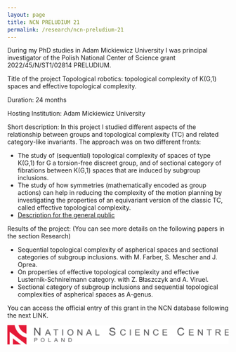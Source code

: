 ```yaml
---
layout: page
title: NCN PRELUDIUM 21
permalink: /research/ncn-preludium-21
---
```




During my PhD studies in Adam Mickiewicz University I was principal investigator of the Polish National Center of Science grant 2022/45/N/ST1/02814 PRELUDIUM. 

Title of the project
Topological robotics: topological complexity of K(G,1) spaces and effective topological complexity.

Duration:
24 months

Hosting Institution:
Adam Mickiewicz University

Short description:
In this project I studied different aspects of the relationship between groups and topological complexity (TC) and related category-like invariants. The approach was on two different fronts:

<ul class="list-objectives-NCN">
<li>The study of (sequential) topological complexity of spaces of type K(G,1) for G a torsion-free discreet group, and of sectional category of fibrations between K(G,1) spaces that are induced by subgroup inclusions.</li>

<li> The study of how symmetries (mathematically encoded as group actions) can help in reducing the complexity of the motion planning by investigating the properties of  an equivariant version of the classic TC, called effective topological complexity.</li>

<li> <a href="https://drive.google.com/file/d/1gG53X-VoYb8I2gFr8M7wS61Jt2Gy-7yR/view" target="_blank"> Description for the general public </a> </li>
</ul>

Results of the project:
(You can see more details on the following papers in the section Research)

<ul class="list-ooutcomes-NCN">
<li>Sequential topological complexity of aspherical spaces and sectional categories of subgroup inclusions.  with M. Farber, S. Mescher and J. Oprea.</li>

<li>On properties of effective topological complexity and effective Lusternik-Schnirelmann category. with Z. Błaszczyk and A. Viruel.</li>

<li>Sectional category of subgroup inclusions and sequential topological complexities of aspherical spaces as A-genus.</li>
</ul>


You can access the official entry of this grant in the NCN database following the next LINK.

<img src="../images/NCN.png" alt="Logo of NCN"> 
